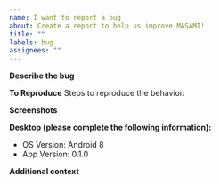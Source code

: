 ```yaml
---
name: I want to report a bug
about: Create a report to help us improve MASAMI!
title: ""
labels: bug
assignees: ""
---
```


<!--
BEFORE YOU CREATE AN ISSUE, PLEASE READ THE BELOW!
- Is this an issue related to the Monika After Story game? If yes, then this is the wrong place to ask, please direct all MAS game issues to https://discord.gg/XjfgvnCvYM
- Has this bug been reported before? Please check that an issue with the same question is not already open before posting this bug report
- Is this just a general question, aka not a bug report? Please check out the discussions tab: https://github.com/WeebNetsu/masami/discussions
- Have you read the FAQs (Frequently Asked Questions)? Please read them before posting here! https://github.com/WeebNetsu/masami/
 -->

**Describe the bug**

<!--
A clear and concise description of what the bug is. Please be
descriptive, and ignore descriptions such as:
"I can't get it to work"
"The button is greyed out"
And instead try something like this:
"After selecting the mods I want to install, the next button is greyed out. The mods were all in .zip format and were displayed in the preview."
-->

**To Reproduce**
Steps to reproduce the behavior:

<!--
1. Go to '...'
2. Click on '....'
3. Scroll down to '....'
4. See error
-->

**Screenshots**

<!-- If applicable, add screenshots to help explain your problem. -->

**Desktop (please complete the following information):**

<!-- Update as needed! -->

- OS Version: Android 8
- App Version: 0.1.0

**Additional context**

<!-- Add any other context about the problem here. -->
